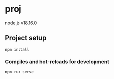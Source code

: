 # proj
node.js v18.16.0

## Project setup
```
npm install
```

### Compiles and hot-reloads for development
```
npm run serve
```